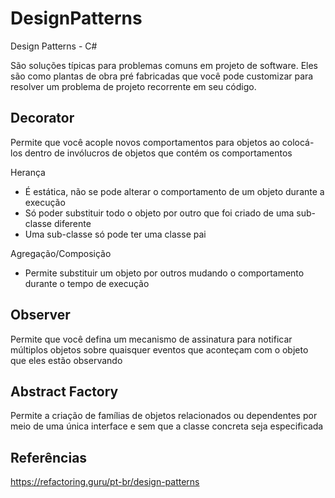 # DesignPatterns
Design Patterns - C#


São soluções típicas para problemas comuns em projeto de software. Eles são como plantas de obra pré fabricadas que você pode customizar para resolver um problema de projeto recorrente em seu código.


## Decorator

Permite que você acople novos comportamentos para objetos ao colocá-los dentro de invólucros de objetos que contém os comportamentos

Herança
- É estática, não se pode alterar o comportamento de um objeto durante a execução
- Só poder substituir todo o objeto por outro que foi criado de uma sub-classe diferente
- Uma sub-classe só pode ter uma classe pai

Agregação/Composição
- Permite substituir um objeto por outros mudando o comportamento durante o tempo de execução


## Observer

Permite que você defina um mecanismo de assinatura para notificar múltiplos objetos sobre quaisquer eventos que aconteçam com o objeto que eles estão observando


## Abstract Factory

Permite a criação de famílias de objetos relacionados ou dependentes por meio de uma única interface e sem que a classe concreta seja especificada



## Referências

https://refactoring.guru/pt-br/design-patterns
